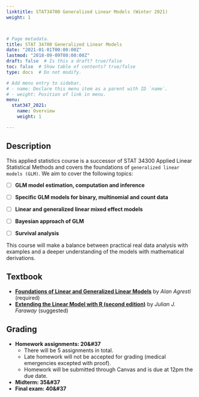 ```yaml
---
linktitle: STAT34700 Generalized Linear Models (Winter 2021)
weight: 1



# Page metadata.
title: STAT 34700 Generalized Linear Models 
date: "2021-01-01T00:00:00Z"
lastmod: "2018-09-09T00:00:00Z"
draft: false  # Is this a draft? true/false
toc: false  # Show table of contents? true/false
type: docs  # Do not modify.

# Add menu entry to sidebar.
# - name: Declare this menu item as a parent with ID `name`.
# - weight: Position of link in menu.
menu:
  stat347_2021:
    name: Overview
    weight: 1

---
```




## Description

This applied statistics course is a successor of STAT 34300 Applied Linear Statistical Methods and covers the foundations of `generalized linear models (GLM)`. We aim to cover the following topics:

- [ ] **GLM model estimation, computation and inference**
- [ ] **Specific GLM models for binary, multinomial and count data**
- [ ] **Linear and generalized linear mixed effect models**
- [ ] **Bayesian approach of GLM**
- [ ] **Survival analysis**


This course will make a balance between practical real data analysis with examples and a deeper understanding of the models with mathematical derivations.

## Textbook

- [**Foundations of Linear and Generalized Linear Models**](http://users.stat.ufl.edu/~aa/glm/glm.html) by *Alan Agresti* (required) 
- [**Extending the Linear Model with R (second edition)**](https://julianfaraway.github.io/faraway/ELM/) by *Julian J. Faraway* (suggested)

## Grading

- **Homework assignments: 20&#37**
  - There will be 5 assignments in total.
  - Late homework will not be accepted for grading (medical emergencies excepted with proof).
  - Homework will be submitted through Canvas and is due at 12pm the due date.
- **Midterm: 35&#37**
- **Final exam: 40&#37**








